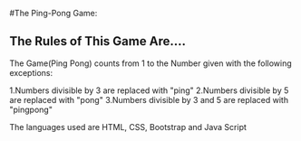 #The Ping-Pong Game:
## The Rules of This Game Are....

  The Game(Ping Pong) counts from 1 to the Number given with the following exceptions:

  1.Numbers divisible by 3 are replaced with "ping"
  2.Numbers divisible by 5 are replaced with "pong"
  3.Numbers divisible by 3 and 5 are replaced with "pingpong"

The languages used are HTML, CSS, Bootstrap and Java Script 
